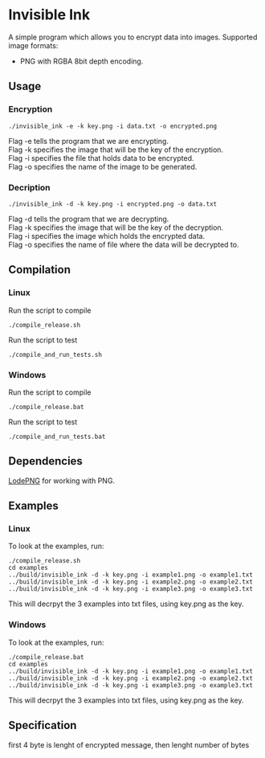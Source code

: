 # Invisible Ink

A simple program which allows you to encrypt data into images.
Supported image formats:
- PNG with RGBA 8bit depth encoding.

## Usage

### Encryption

```
./invisible_ink -e -k key.png -i data.txt -o encrypted.png
```
Flag -e tells the program that we are encrypting.  
Flag -k specifies the image that will be the key of the encryption.  
Flag -i specifies the file that holds data to be encrypted.  
Flag -o specifies the name of the image to be generated.  

### Decription

```
./invisible_ink -d -k key.png -i encrypted.png -o data.txt
```
Flag -d tells the program that we are decrypting.  
Flag -k specifies the image that will be the key of the decryption.  
Flag -i specifies the image which holds the encrypted data.  
Flag -o specifies the name of file where the data will be decrypted to.  

## Compilation

### Linux
Run the script to compile 

```
./compile_release.sh
```
Run the script to test 

```
./compile_and_run_tests.sh 
```

### Windows
Run the script to compile 

```
./compile_release.bat
```
Run the script to test 

```
./compile_and_run_tests.bat 
```


## Dependencies

[LodePNG](https://github.com/lvandeve/lodepng) for working with PNG.

## Examples

### Linux

To look at the examples, run:

```
./compile_release.sh
cd examples
../build/invisible_ink -d -k key.png -i example1.png -o example1.txt
../build/invisible_ink -d -k key.png -i example2.png -o example2.txt
../build/invisible_ink -d -k key.png -i example3.png -o example3.txt
```

This will decrpyt the 3 examples into txt files, using key.png as the key.

### Windows

To look at the examples, run:

```
./compile_release.bat
cd examples
../build/invisible_ink -d -k key.png -i example1.png -o example1.txt
../build/invisible_ink -d -k key.png -i example2.png -o example2.txt
../build/invisible_ink -d -k key.png -i example3.png -o example3.txt
```

This will decrpyt the 3 examples into txt files, using key.png as the key.


## Specification

first 4 byte is lenght of encrypted message, then lenght number of bytes
